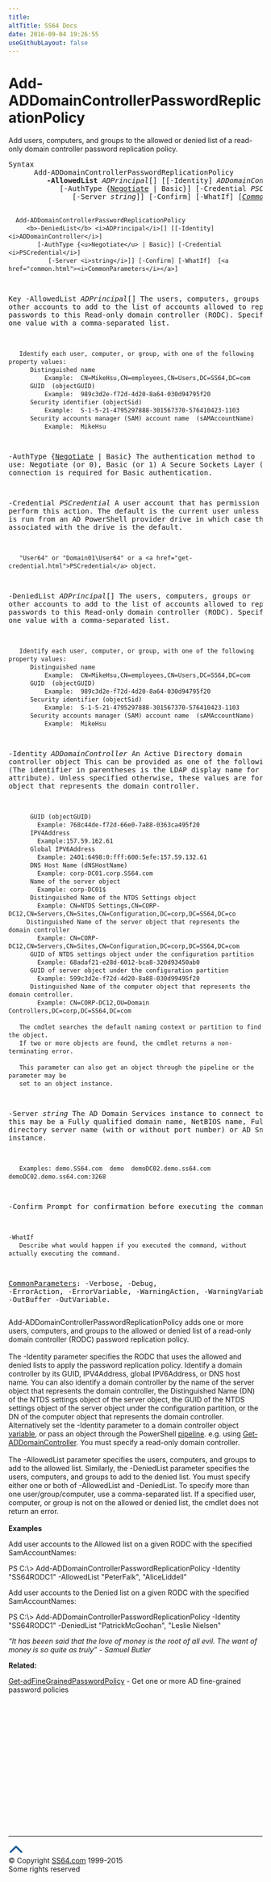 ```yaml
---
title:
altTitle: SS64 Docs
date: 2016-09-04 19:26:55
useGithubLayout: false
---
```

<!-- #BeginLibraryItem "/Library/head_ps.lbi" --><!-- #EndLibraryItem --><h1>Add-ADDomainControllerPasswordReplicationPolicy</h1> 
<p>Add users, computers, and groups to the allowed or denied list of a read-only domain controller password replication policy.</p>
<pre>Syntax
      Add-ADDomainControllerPasswordReplicationPolicy
         <b>-AllowedList</b> <i>ADPrincipal</i>[] [[-Identity] <i>ADDomainController</i>]
            [-AuthType {<u>Negotiate</u> | Basic}] [-Credential <i>PSCredential</i>]
               [-Server <i>string</i>]] [-Confirm] [-WhatIf] [<a href="common.html"><i>CommonParameters</i></a>]

      Add-ADDomainControllerPasswordReplicationPolicy
         <b>-DeniedList</b> <i>ADPrincipal</i>[] [[-Identity] <i>ADDomainController</i>]
            [-AuthType {<u>Negotiate</u> | Basic}] [-Credential <i>PSCredential</i>]
               [-Server <i>string</i>]] [-Confirm] [-WhatIf]  [<a href="common.html"><i>CommonParameters</i></a>]

Key
   -AllowedList <i>ADPrincipal</i>[]
       The users, computers, groups or other accounts to add to the list of accounts allowed to
       replicate their passwords to this Read-only domain controller (RODC).
       Specify more than one value with a comma-separated list. 

       Identify each user, computer, or group, with one of the following property values:
          Distinguished name
              Example:  CN=MikeHsu,CN=employees,CN=Users,DC=SS64,DC=com
          GUID  (objectGUID) 
              Example:  989c3d2e-f72d-4d20-8a64-030d94795f20
          Security identifier (objectSid)
              Example:  S-1-5-21-4795297888-301567370-576410423-1103
          Security accounts manager (SAM) account name  (sAMAccountName)
              Example:  MikeHsu

   -AuthType {<u>Negotiate</u> | Basic}
       The authentication method to use: Negotiate (or 0), Basic (or 1)
       A Secure Sockets Layer (SSL) connection is required for Basic authentication.

   -Credential <i>PSCredential</i>
       A user account that has permission to perform this action.
       The default is the current user unless the cmdlet is run from an AD PowerShell provider drive
       in which case the account associated with the drive is the default.

       "User64" or "Domain01\User64" or a <a href="get-credential.html">PSCredential</a> object.

   -DeniedList <i>ADPrincipal</i>[]
       The users, computers, groups or other accounts to add to the list of accounts allowed to
       replicate their passwords to this Read-only domain controller (RODC).
       Specify more than one value with a comma-separated list. 

       Identify each user, computer, or group, with one of the following property values:
          Distinguished name
              Example:  CN=MikeHsu,CN=employees,CN=Users,DC=SS64,DC=com
          GUID  (objectGUID) 
              Example:  989c3d2e-f72d-4d20-8a64-030d94795f20
          Security identifier (objectSid)
              Example:  S-1-5-21-4795297888-301567370-576410423-1103
          Security accounts manager (SAM) account name  (sAMAccountName)
              Example:  MikeHsu

   -Identity <i>ADDomainController</i>
       An Active Directory domain controller object
       This can be provided as one of the following values. (The identifier in parentheses is
       the LDAP display name for the attribute).
       Unless specified otherwise, these values are for the server object that
       represents the domain controller.

          GUID (objectGUID)
            Example: 768c44de-f72d-66e0-7a88-0363ca495f20 
          IPV4Address
            Example:157.59.162.61
          Global IPV6Address
            Example: 2401:6498:0:fff:600:5efe:157.59.132.61
          DNS Host Name (dNSHostName)
            Example: corp-DC01.corp.SS64.com
          Name of the server object
            Example: corp-DC01$
          Distinguished Name of the NTDS Settings object
            Example: CN=NTDS Settings,CN=CORP-DC12,CN=Servers,CN=Sites,CN=Configuration,DC=corp,DC=SS64,DC=co
         Distinguished Name of the server object that represents the domain controller
            Example: CN=CORP-DC12,CN=Servers,CN=Sites,CN=Configuration,DC=corp,DC=SS64,DC=com
          GUID of NTDS settings object under the configuration partition
            Example: 68adaf21-e28d-6012-bca8-320d93450ab0
          GUID of server object under the configuration partition
            Example: 599c3d2e-f72d-4d20-8a88-030d99495f20
          Distinguished Name of the computer object that represents the domain controller.
            Example: CN=CORP-DC12,OU=Domain Controllers,DC=corp,DC=SS64,DC=com

       The cmdlet searches the default naming context or partition to find the object.
       If two or more objects are found, the cmdlet returns a non-terminating error.

       This parameter can also get an object through the pipeline or the parameter may be
       set to an object instance. 

   -Server <i>string</i>
       The AD Domain Services instance to connect to, this may be a Fully qualified domain name,
       NetBIOS name, Fully qualified directory server name (with or without port number) or AD Snapshot instance.

       Examples: demo.SS64.com  demo  demoDC02.demo.ss64.com  demoDC02.demo.ss64.com:3268

   -Confirm
       Prompt for confirmation before executing the command.

    -WhatIf
       Describe what would happen if you executed the command, without actually executing the command.

   <a href="common.html">CommonParameters</a>:
       -Verbose, -Debug, -ErrorAction, -ErrorVariable, -WarningAction, -WarningVariable,
       -OutBuffer -OutVariable.</pre>
<p>Add-ADDomainControllerPasswordReplicationPolicy  adds one or more users, computers, and groups to the allowed or denied list of a read-only domain controller (RODC) password replication policy. <br>
<br>
The <span class="code">-Identity</span> parameter specifies the RODC that uses the allowed and denied lists to apply the password replication 
policy. Identify a domain controller by its GUID, IPV4Address, global IPV6Address, or DNS host name. You can also identify a domain controller by the name of the server object that represents the domain controller, the Distinguished Name (DN) of the NTDS settings object of the server object, the GUID of the NTDS settings object of the 
server object under the configuration partition, or the DN of the computer object that represents the domain controller. Alternatively set the <span class="code">-Identity</span> parameter to a domain controller object <a href="syntax-variables.html">variable</a>, or pass an object through the  PowerShell <a href="syntax-pipeline.html">pipeline</a>. e.g. using <a href="get-addomaincontroller.html">Get-ADDomainController</a>. You must specify a read-only domain controller.<br>
<br>
The <span class="code">-AllowedList</span> parameter specifies the users, computers, and groups to add to the allowed list. Similarly, the <span class="code">-DeniedList</span> parameter specifies the users, computers, and groups to add to the denied list. You must specify either one
or both of  -AllowedList and -DeniedList.  To specify more than one user/group/computer, use a comma-separated list. If a specified user, computer, or group is not on the allowed or denied list, the cmdlet does not
return an error.<br>
<br>
<b>Examples</b></p>
<p>  Add user accounts to the Allowed list on a given RODC with the specified SamAccountNames:</p>
<p><span class="code">PS C:\&gt; Add-ADDomainControllerPasswordReplicationPolicy -Identity "SS64RODC1" -AllowedList "PeterFalk", "AliceLiddell"</span></p>
<p>Add user accounts to the Denied list on a given RODC with the specified SamAccountNames:</p>
<p><span class="code">PS C:\&gt; Add-ADDomainControllerPasswordReplicationPolicy -Identity "SS64RODC1" -DeniedList "PatrickMcGoohan", "Leslie Nielsen"</span></p>
<p><i>“It has beeen said that the love of money is the root of all evil. The want of money is so quite as truly” - Samuel Butler</i></p>
<p><b>Related:</b></p>
<p><a href="get-adfinegrainedpasswordpolicy.html">Get-adFineGrainedPasswordPolicy</a> - Get one or more AD fine-grained password policies</p><!-- #BeginLibraryItem "/Library/foot_ps.lbi" --><p>
<!-- PowerShell300 -->
<ins class="adsbygoogle" style="display:inline-block;width:300px;height:250px" data-ad-client="ca-pub-6140977852749469" data-ad-slot="6253539900"></ins>
<script>
(adsbygoogle = window.adsbygoogle || []).push({});
</script></p>
<hr>
<div id="bl" class="footer"><a href="add-addomaincontrollerpasswordreplicationpolicy.html#"><img src="../images/top.png" width="30" height="22" alt="Back to the Top"></a></div>
<div id="br" class="footer, tagline">© Copyright <a href="http://ss64.com/">SS64.com</a> 1999-2015<br>
Some rights reserved</div><!-- #EndLibraryItem -->


